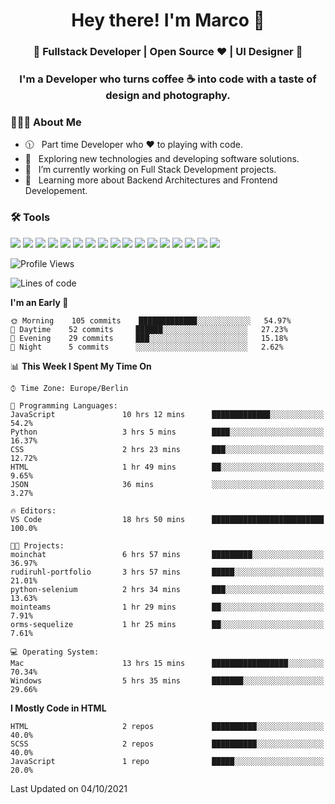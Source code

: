 <h1 align="center">Hey there! I'm Marco 👋 </h1>
<h3 align="center">🚀 Fullstack Developer | Open Source ♥ | UI Designer 🚀</h3>

<h3 align="center">I'm a Developer who turns coffee ☕ into code with a taste of design and photography.</h3>

<div align="block"> 
  <h3> 👨🏻‍💻 About Me </h3>
  
  - 🕦 &nbsp; Part time Developer who ♥️ to playing with code.
  - 🤔 &nbsp; Exploring new technologies and developing software solutions.
  - 💼 &nbsp; I’m currently working on Full Stack Development projects.
  - 🌱 &nbsp; Learning more about Backend Architectures and Frontend Developement.  
</div>

<div align="block"> 
  <h3>🛠 Tools</h3>
 <img src="https://img.shields.io/badge/python%20-%2314354C.svg?&style=for-the-badge&logo=python&logoColor=white">
 <img src="https://img.shields.io/badge/javascript%20-%23323330.svg?&style=for-the-badge&logo=javascript&logoColor=%23F7DF1E">
 <img src="https://img.shields.io/badge/html5%20-%23E34F26.svg?&style=for-the-badge&logo=html5&logoColor=white">
 <img src="https://img.shields.io/badge/css3%20-%231572B6.svg?&style=for-the-badge&logo=css3&logoColor=white">
 <img src="https://img.shields.io/badge/-Sass-cc6699?style=for-the-badge&logo=sass&logoColor=white">
 <img src="https://img.shields.io/badge/react%20-%2320232a.svg?&style=for-the-badge&logo=react&logoColor=%2361DAFB">
 <img src="https://img.shields.io/badge/-Next.Js-000?style=for-the-badge&logo=next.js&logoColor=white">
 <img src="https://img.shields.io/badge/bootstrap%20-%23563D7C.svg?&style=for-the-badge&logo=bootstrap&logoColor=white">
 <img src="https://img.shields.io/badge/-jekyll-ed2939?style=for-the-badge&logo=jekyll&logoColor=white">
 <img src="https://img.shields.io/badge/-Express-white?style=for-the-badge&logo=express&logoColor=black">
 <img src="https://img.shields.io/badge/git%20-%23F05033.svg?&style=for-the-badge&logo=git&logoColor=white"/>
 <img src="http://img.shields.io/badge/-VS%20Code-000000?style=for-the-badge&logo=Visual-studio-code&logoColor=blue">
 <img src="https://img.shields.io/badge/-Docker-384d54?style=for-the-badge&logo=docker&logoColor=white">
 <img src="https://img.shields.io/badge/-Swift-f05138?style=for-the-badge&logo=swift&logoColor=white">
 <img src="https://img.shields.io/badge/-Xcode-blue?style=for-the-badge&logo=xcode&logoColor=white">
 <img src="https://img.shields.io/badge/-Node.js-3c873a?style=for-the-badge&logo=node.js&logoColor=white">
  <img src="https://img.shields.io/badge/-Mongodb-3F3E42?style=for-the-badge&logo=mongodb&logoColor=white">
</div>

<!--START_SECTION:waka-->
![Profile Views](http://img.shields.io/badge/Profile%20Views-8-blue)

![Lines of code](https://img.shields.io/badge/From%20Hello%20World%20I%27ve%20Written-1.1%20million%20lines%20of%20code-blue)

**I'm an Early 🐤** 

```text
🌞 Morning    105 commits    █████████████░░░░░░░░░░░░   54.97% 
🌆 Daytime    52 commits     ██████░░░░░░░░░░░░░░░░░░░   27.23% 
🌃 Evening    29 commits     ███░░░░░░░░░░░░░░░░░░░░░░   15.18% 
🌙 Night      5 commits      ░░░░░░░░░░░░░░░░░░░░░░░░░   2.62%

```


📊 **This Week I Spent My Time On** 

```text
⌚︎ Time Zone: Europe/Berlin

💬 Programming Languages: 
JavaScript               10 hrs 12 mins      █████████████░░░░░░░░░░░░   54.2% 
Python                   3 hrs 5 mins        ████░░░░░░░░░░░░░░░░░░░░░   16.37% 
CSS                      2 hrs 23 mins       ███░░░░░░░░░░░░░░░░░░░░░░   12.72% 
HTML                     1 hr 49 mins        ██░░░░░░░░░░░░░░░░░░░░░░░   9.65% 
JSON                     36 mins             ░░░░░░░░░░░░░░░░░░░░░░░░░   3.27%

🔥 Editors: 
VS Code                  18 hrs 50 mins      █████████████████████████   100.0%

🐱‍💻 Projects: 
moinchat                 6 hrs 57 mins       █████████░░░░░░░░░░░░░░░░   36.97% 
rudiruhl-portfolio       3 hrs 57 mins       █████░░░░░░░░░░░░░░░░░░░░   21.01% 
python-selenium          2 hrs 34 mins       ███░░░░░░░░░░░░░░░░░░░░░░   13.63% 
mointeams                1 hr 29 mins        ██░░░░░░░░░░░░░░░░░░░░░░░   7.91% 
orms-sequelize           1 hr 25 mins        ██░░░░░░░░░░░░░░░░░░░░░░░   7.61%

💻 Operating System: 
Mac                      13 hrs 15 mins      █████████████████░░░░░░░░   70.34% 
Windows                  5 hrs 35 mins       ███████░░░░░░░░░░░░░░░░░░   29.66%

```

**I Mostly Code in HTML** 

```text
HTML                     2 repos             ██████████░░░░░░░░░░░░░░░   40.0% 
SCSS                     2 repos             ██████████░░░░░░░░░░░░░░░   40.0% 
JavaScript               1 repo              █████░░░░░░░░░░░░░░░░░░░░   20.0%

```



 Last Updated on 04/10/2021
<!--END_SECTION:waka-->


